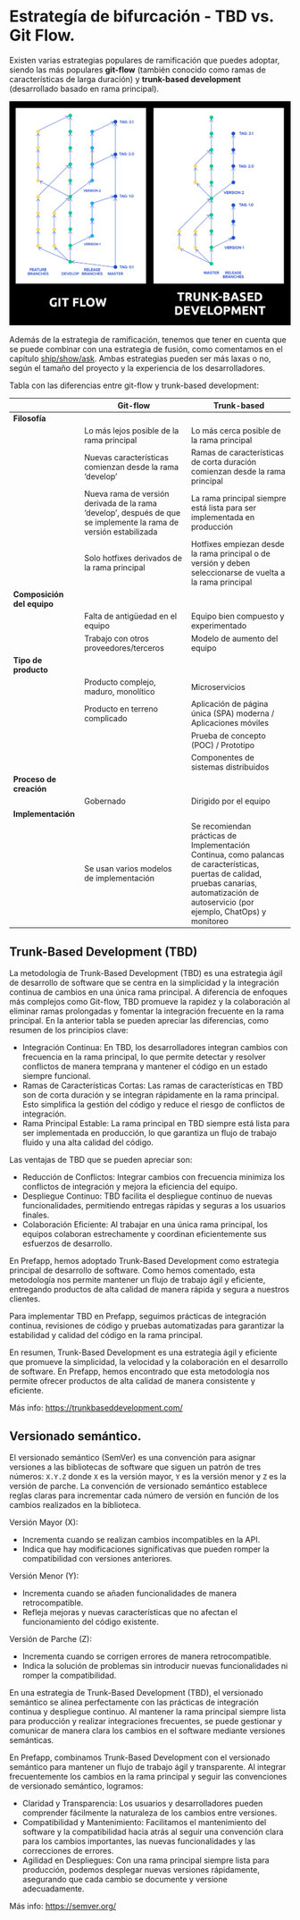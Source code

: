 
# Estrategía de bifurcación - TBD vs. Git Flow.

Existen varias estrategias populares de ramificación que puedes adoptar, siendo las más populares **git-flow** (también conocido como ramas de características de larga duración) y **trunk-based development** (desarrollado basado en rama principal).

<div style="text-align: center;">
  <div style="margin: 0 auto;">

![](../_media/03_prefapp_methodology/git-flow_vs_Trunk-based_Development.png)

  </div>
</div>

Además de la estrategia de ramificación, tenemos que tener en cuenta que se puede combinar con una estrategia de fusión, como comentamos en el capítulo [ship/show/ask](../02_hands_on/04_pull_request.md#ship--show--ask). Ambas estrategias pueden ser más laxas o no, según el tamaño del proyecto y la experiencia de los desarrolladores.

Tabla con las diferencias entre git-flow y trunk-based development:

|                            | Git-flow                                                                                                          | Trunk-based                                                                                                                                                                                    |
| -------------------------- | ----------------------------------------------------------------------------------------------------------------- | ---------------------------------------------------------------------------------------------------------------------------------------------------------------------------------------------- |
| **Filosofía**              |                                                                                                                   |                                                                                                                                                                                                |
|                            | Lo más lejos posible de la rama principal                                                                         | Lo más cerca posible de la rama principal                                                                                                                                                      |
|                            | Nuevas características comienzan desde la rama ‘develop’                                                          | Ramas de características de corta duración comienzan desde la rama principal                                                                                                                   |
|                            | Nueva rama de versión derivada de la rama ‘develop’, después de que se implemente la rama de versión estabilizada | La rama principal siempre está lista para ser implementada en producción                                                                                                                       |
|                            | Solo hotfixes derivados de la rama principal                                                                      | Hotfixes empiezan desde la rama principal o de versión y deben seleccionarse de vuelta a la rama principal                                                                                     |
| **Composición del equipo** |                                                                                                                   |                                                                                                                                                                                                |
|                            | Falta de antigüedad en el equipo                                                                                  | Equipo bien compuesto y experimentado                                                                                                                                                          |
|                            | Trabajo con otros proveedores/terceros                                                                            | Modelo de aumento del equipo                                                                                                                                                                   |
| **Tipo de producto**       |                                                                                                                   |                                                                                                                                                                                                |
|                            | Producto complejo, maduro, monolítico                                                                             | Microservicios                                                                                                                                                                                 |
|                            | Producto en terreno complicado                                                                                    | Aplicación de página única (SPA) moderna / Aplicaciones móviles                                                                                                                                |
|                            |                                                                                                                   | Prueba de concepto (POC) / Prototipo                                                                                                                                                           |
|                            |                                                                                                                   | Componentes de sistemas distribuidos                                                                                                                                                           |
| **Proceso de creación**    |                                                                                                                   |                                                                                                                                                                                                |
|                            | Gobernado                                                                                                         | Dirigido por el equipo                                                                                                                                                                         |
| **Implementación**         |                                                                                                                   |                                                                                                                                                                                                |
|                            | Se usan varios modelos de implementación                                                                          | Se recomiendan prácticas de Implementación Continua, como palancas de características, puertas de calidad, pruebas canarias, automatización de autoservicio (por ejemplo, ChatOps) y monitoreo |


## Trunk-Based Development (TBD)

La metodología de Trunk-Based Development (TBD) es una estrategia ágil de desarrollo de software que se centra en la simplicidad y la integración continua de cambios en una única rama principal. A diferencia de enfoques más complejos como Git-flow, TBD promueve la rapidez y la colaboración al eliminar ramas prolongadas y fomentar la integración frecuente en la rama principal. En la anterior tabla se pueden apreciar las diferencias, como resumen de los principios clave:
- Integración Continua: En TBD, los desarrolladores integran cambios con frecuencia en la rama principal, lo que permite detectar y resolver conflictos de manera temprana y mantener el código en un estado siempre funcional.
- Ramas de Características Cortas: Las ramas de características en TBD son de corta duración y se integran rápidamente en la rama principal. Esto simplifica la gestión del código y reduce el riesgo de conflictos de integración.
- Rama Principal Estable: La rama principal en TBD siempre está lista para ser implementada en producción, lo que garantiza un flujo de trabajo fluido y una alta calidad del código.

Las ventajas de TBD que se pueden apreciar son:
- Reducción de Conflictos: Integrar cambios con frecuencia minimiza los conflictos de integración y mejora la eficiencia del equipo.
- Despliegue Continuo: TBD facilita el despliegue continuo de nuevas funcionalidades, permitiendo entregas rápidas y seguras a los usuarios finales.
- Colaboración Eficiente: Al trabajar en una única rama principal, los equipos colaboran estrechamente y coordinan eficientemente sus esfuerzos de desarrollo.

En Prefapp, hemos adoptado Trunk-Based Development como estrategia principal de desarrollo de software. Como hemos comentado, esta metodología nos permite mantener un flujo de trabajo ágil y eficiente, entregando productos de alta calidad de manera rápida y segura a nuestros clientes.

Para implementar TBD en Prefapp, seguimos prácticas de integración continua, revisiones de código y pruebas automatizadas para garantizar la estabilidad y calidad del código en la rama principal.

En resumen, Trunk-Based Development es una estrategia ágil y eficiente que promueve la simplicidad, la velocidad y la colaboración en el desarrollo de software. En Prefapp, hemos encontrado que esta metodología nos permite ofrecer productos de alta calidad de manera consistente y eficiente.

Más info: https://trunkbaseddevelopment.com/


## Versionado semántico.

El versionado semántico (SemVer) es una convención para asignar versiones a las bibliotecas de software que siguen un patrón de tres números: `X.Y.Z` donde `X` es la versión mayor, `Y` es la versión menor y `Z` es la versión de parche. La convención de versionado semántico establece reglas claras para incrementar cada número de versión en función de los cambios realizados en la biblioteca.

Versión Mayor (X):
- Incrementa cuando se realizan cambios incompatibles en la API.
- Indica que hay modificaciones significativas que pueden romper la compatibilidad con versiones anteriores.

Versión Menor (Y):
- Incrementa cuando se añaden funcionalidades de manera retrocompatible.
- Refleja mejoras y nuevas características que no afectan el funcionamiento del código existente.

Versión de Parche (Z):
- Incrementa cuando se corrigen errores de manera retrocompatible.
- Indica la solución de problemas sin introducir nuevas funcionalidades ni romper la compatibilidad.

En una estrategia de Trunk-Based Development (TBD), el versionado semántico se alinea perfectamente con las prácticas de integración continua y despliegue continuo. Al mantener la rama principal siempre lista para producción y realizar integraciones frecuentes, se puede gestionar y comunicar de manera clara los cambios en el software mediante versiones semánticas.

En Prefapp, combinamos Trunk-Based Development con el versionado semántico para mantener un flujo de trabajo ágil y transparente. Al integrar frecuentemente los cambios en la rama principal y seguir las convenciones de versionado semántico, logramos:
- Claridad y Transparencia: Los usuarios y desarrolladores pueden comprender fácilmente la naturaleza de los cambios entre versiones.
- Compatibilidad y Mantenimiento: Facilitamos el mantenimiento del software y la compatibilidad hacia atrás al seguir una convención clara para los cambios importantes, las nuevas funcionalidades y las correcciones de errores.
- Agilidad en Despliegues: Con una rama principal siempre lista para producción, podemos desplegar nuevas versiones rápidamente, asegurando que cada cambio se documente y versione adecuadamente.

Más info: https://semver.org/ 
